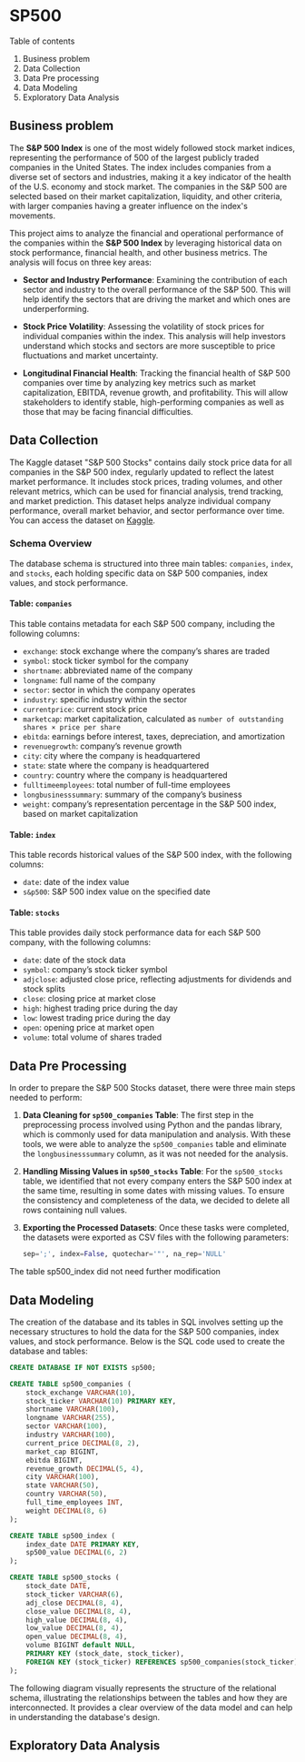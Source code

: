 # SP500

Table of contents
1. Business problem
2. Data Collection
3. Data Pre processing
4. Data Modeling
5. Exploratory Data Analysis

## Business problem

The **S&P 500 Index** is one of the most widely followed stock market indices, representing the performance of 500 of the largest publicly traded companies in the United States. The index includes companies from a diverse set of sectors and industries, making it a key indicator of the health of the U.S. economy and stock market. The companies in the S&P 500 are selected based on their market capitalization, liquidity, and other criteria, with larger companies having a greater influence on the index's movements.

This project aims to analyze the financial and operational performance of the companies within the **S&P 500 Index** by leveraging historical data on stock performance, financial health, and other business metrics. The analysis will focus on three key areas:

- **Sector and Industry Performance**: Examining the contribution of each sector and industry to the overall performance of the S&P 500. This will help identify the sectors that are driving the market and which ones are underperforming.
  
- **Stock Price Volatility**: Assessing the volatility of stock prices for individual companies within the index. This analysis will help investors understand which stocks and sectors are more susceptible to price fluctuations and market uncertainty.

- **Longitudinal Financial Health**: Tracking the financial health of S&P 500 companies over time by analyzing key metrics such as market capitalization, EBITDA, revenue growth, and profitability. This will allow stakeholders to identify stable, high-performing companies as well as those that may be facing financial difficulties.


## Data Collection

The Kaggle dataset "S&P 500 Stocks" contains daily stock price data for all companies in the S&P 500 index, regularly updated to reflect the latest market performance. It includes stock prices, trading volumes, and other relevant metrics, which can be used for financial analysis, trend tracking, and market prediction. This dataset helps analyze individual company performance, overall market behavior, and sector performance over time. 
You can access the dataset on [Kaggle](https://www.kaggle.com/datasets/andrewmvd/sp-500-stocks/data).

### Schema Overview

The database schema is structured into three main tables: `companies`, `index`, and `stocks`, each holding specific data on S&P 500 companies, index values, and stock performance.

#### Table: `companies`
This table contains metadata for each S&P 500 company, including the following columns:

- `exchange`: stock exchange where the company’s shares are traded
- `symbol`: stock ticker symbol for the company
- `shortname`: abbreviated name of the company
- `longname`: full name of the company
- `sector`: sector in which the company operates
- `industry`: specific industry within the sector
- `currentprice`: current stock price
- `marketcap`: market capitalization, calculated as `number of outstanding shares × price per share`
- `ebitda`: earnings before interest, taxes, depreciation, and amortization
- `revenuegrowth`: company’s revenue growth
- `city`: city where the company is headquartered
- `state`: state where the company is headquartered
- `country`: country where the company is headquartered
- `fulltimeemployees`: total number of full-time employees
- `longbusinesssummary`: summary of the company’s business
- `weight`: company’s representation percentage in the S&P 500 index, based on market capitalization

#### Table: `index`
This table records historical values of the S&P 500 index, with the following columns:

- `date`: date of the index value
- `s&p500`: S&P 500 index value on the specified date

#### Table: `stocks`
This table provides daily stock performance data for each S&P 500 company, with the following columns:

- `date`: date of the stock data
- `symbol`: company’s stock ticker symbol
- `adjclose`: adjusted close price, reflecting adjustments for dividends and stock splits
- `close`: closing price at market close
- `high`: highest trading price during the day
- `low`: lowest trading price during the day
- `open`: opening price at market open
- `volume`: total volume of shares traded

## Data Pre Processing 

In order to prepare the S&P 500 Stocks dataset, there were three main steps needed to perform:

1. **Data Cleaning for `sp500_companies` Table**:
The first step in the preprocessing process involved using Python and the pandas library, which is commonly used for data manipulation and analysis. With these tools, we were able to analyze the `sp500_companies` table and eliminate the `longbusinesssummary` column, as it was not needed for the analysis.

2. **Handling Missing Values in `sp500_stocks` Table**:
For the `sp500_stocks` table, we identified that not every company enters the S&P 500 index at the same time, resulting in some dates with missing values. To ensure the consistency and completeness of the data, we decided to delete all rows containing null values.

3. **Exporting the Processed Datasets**:
Once these tasks were completed, the datasets were exported as CSV files with the following parameters:

   ```python
   sep=';', index=False, quotechar='"', na_rep='NULL'
    ```
The table sp500_index did not need further modification

## Data Modeling

The creation of the database and its tables in SQL involves setting up the necessary structures to hold the data for the S&P 500 companies, index values, and stock performance. Below is the SQL code used to create the database and tables:

```sql
CREATE DATABASE IF NOT EXISTS sp500;

CREATE TABLE sp500_companies (
    stock_exchange VARCHAR(10),
    stock_ticker VARCHAR(10) PRIMARY KEY,
    shortname VARCHAR(100),
    longname VARCHAR(255),
    sector VARCHAR(100),
    industry VARCHAR(100),
    current_price DECIMAL(8, 2),
    market_cap BIGINT,
    ebitda BIGINT,
    revenue_growth DECIMAL(5, 4),
    city VARCHAR(100),
    state VARCHAR(50),
    country VARCHAR(50),
    full_time_employees INT,
    weight DECIMAL(8, 6)
);

CREATE TABLE sp500_index (
    index_date DATE PRIMARY KEY,
    sp500_value DECIMAL(6, 2) 
);

CREATE TABLE sp500_stocks (
    stock_date DATE,
    stock_ticker VARCHAR(6),
    adj_close DECIMAL(8, 4),
    close_value DECIMAL(8, 4),
    high_value DECIMAL(8, 4),
    low_value DECIMAL(8, 4),
    open_value DECIMAL(8, 4),
    volume BIGINT default NULL,
    PRIMARY KEY (stock_date, stock_ticker),
    FOREIGN KEY (stock_ticker) REFERENCES sp500_companies(stock_ticker)
);
```

The following diagram visually represents the structure of the relational schema, illustrating the relationships between the tables and how they are interconnected. It provides a clear overview of the data model and can help in understanding the database's design.

## Exploratory Data Analysis


